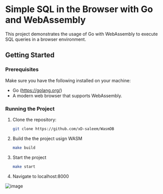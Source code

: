 # Simple SQL in the Browser with Go and WebAssembly

This project demonstrates the usage of Go with WebAssembly to execute SQL queries in a browser environment.

## Getting Started

### Prerequisites

Make sure you have the following installed on your machine:

- Go (https://golang.org/)
- A modern web browser that supports WebAssembly.

### Running the Project

1. Clone the repository:

   ```bash
   git clone https://github.com/xD-saleem/WasmDB

2. Build the the project usign WASM

   ```bash
   make build

3. Start the project

   ```bash
   make start

4. Navigate to localhost:8000

![image](https://github.com/xD-saleem/WasmDB/assets/25384958/1e987c15-dae4-400b-8b03-9b9fa07a769d)



